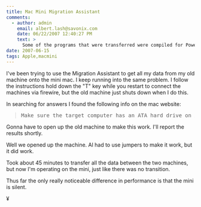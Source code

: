 ```yaml
---
title: Mac Mini Migration Assistant
comments:
  - author: admin
    email: albert.lash@savonix.com
    date: 06/22/2007 12:40:27 PM
    text: >
      Some of the programs that were transferred were compiled for PowerPC and are getting translated via "Rosetta" to run on Intel "x86" architecture. You can download intel optimized versions of Camino, jEdit, NeoOffice, and more. They will run a lot faster!
date: 2007-06-15
tags: Apple,macmini
---
```

I've been trying to use the Migration Assistant to get all my data from my old machine onto the mini mac. I keep running into the same problem. I follow the instructions hold down the "T" key while you restart to connect the machines via firewire, but the old machine just shuts down when I do this.

In searching for answers I found the following info on the mac website:

<blockquote class="svxlb"><pre>
Make sure the target computer has an ATA hard drive on ATA bus 0. It is normal for a target computer to shut down if it does not detect an ATA hard drive on ATA bus 0.
</pre></blockquote>

Gonna have to open up the old machine to make this work. I'll report the results shortly.

Well we opened up the machine. Al had to use jumpers to make it work, but it did work.

Took about 45 minutes to transfer all the data between the two machines, but now I'm operating on the mini, just like there was no transition.

Thus far the only really noticeable difference in performance is that the mini is silent.

¥

